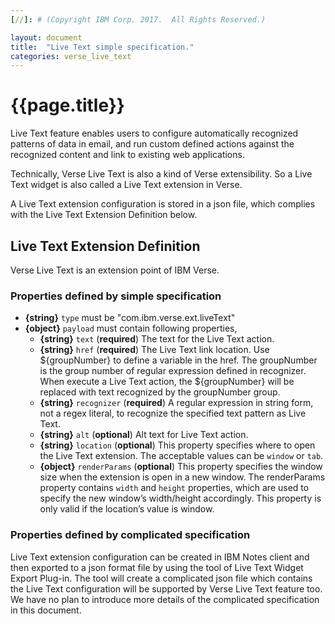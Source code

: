 ```yaml
---
[//]: # (Copyright IBM Corp. 2017.  All Rights Reserved.)

layout: document
title:  "Live Text simple specification."
categories: verse_live_text
---
```


# {{page.title}}

Live Text feature enables users to configure automatically recognized patterns of data in email, and run custom defined actions against the recognized content and link to existing web applications.

Technically, Verse Live Text is also a kind of Verse extensibility. So a Live Text widget is also called a Live Text extension in Verse.

A Live Text extension configuration is stored in a json file, which complies with the Live Text Extension Definition below.

## Live Text Extension Definition
Verse Live Text is an extension point of IBM Verse.

### Properties defined by simple specification  

* __{string}__ `type`  must be "com.ibm.verse.ext.liveText"   
* __{object}__ `payload`  must contain following properties,   
    * __{string}__ `text` (__required__) The text for the Live Text action.   
    * __{string}__ `href` (__required__) The Live Text link location. Use ${groupNumber} to define a variable in the href. The groupNumber is the group number of regular expression defined in recognizer. When execute a Live Text action, the ${groupNumber} will be replaced with text recognized by the groupNumber group.  
    * __{string}__ `recognizer` (__required__) A regular expression in string form, not a regex literal, to recognize the specified text pattern as Live Text.  
    * __{string}__ `alt` (__optional__) Alt text for Live Text action.  
    * __{string}__ `location` (__optional__) This property specifies where to open the Live Text extension. The acceptable values can be `window` or `tab`.  
    * __{object}__ `renderParams` (__optional__) This property specifies the window size when the extension is open in a new window. The renderParams property contains `width` and `height` properties, which are used to specify the new window’s width/height accordingly. This property is only valid if the location’s value is window.

### Properties defined by complicated specification  
Live Text extension configuration can be created in IBM Notes client and then exported to a json format file by using the tool of Live Text Widget Export Plug-in. The tool will create a complicated json file which contains the Live Text configuration will be supported by Verse Live Text feature too.  We have no plan to introduce more details of the complicated specification in this document. 